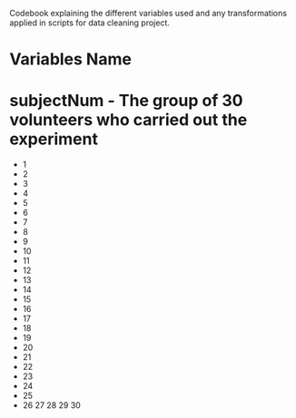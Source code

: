 Codebook explaining the different variables used and any transformations applied in scripts for data cleaning project.
# Variables Name 
# subjectNum - The group of 30 volunteers who carried out the experiment
* 1  
* 2
* 3 
* 4
* 5
* 6
* 7
* 8
* 9
* 10
* 11
* 12
* 13
* 14
* 15
* 16
* 17
* 18
* 19
* 20
* 21
* 22
* 23
* 24
* 25
* 26
                   27
                  28
                   29
                   30
